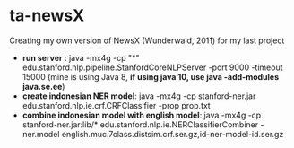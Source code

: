 # ta-newsX
Creating my own version of NewsX (Wunderwald, 2011) for my last project

* **run server** : java -mx4g -cp "*" edu.stanford.nlp.pipeline.StanfordCoreNLPServer -port 9000 -timeout 15000 (mine is using Java 8, **if using java 10, use java -add-modules java.se.ee**)
* **create indonesian NER model**: java -mx4g -cp stanford-ner.jar edu.stanford.nlp.ie.crf.CRFClassifier -prop
prop.txt
* **combine indonesian model with english model**: java -mx4g -cp stanford-ner.jar:lib/* edu.stanford.nlp.ie.NERClassifierCombiner -ner.model english.muc.7class.distsim.crf.ser.gz,id-ner-model-id.ser.gz